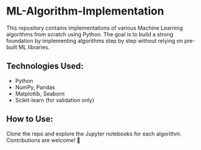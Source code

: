 # ML-Algorithm-Implementation
This repository contains implementations of various Machine Learning algorithms from scratch using Python. The goal is to build a strong foundation by implementing algorithms step by step without relying on pre-built ML libraries.

## Technologies Used:
- Python
- NumPy, Pandas
- Matplotlib, Seaborn
- Scikit-learn (for validation only)

## How to Use:
Clone the repo and explore the Jupyter notebooks for each algorithm. Contributions are welcome! 🚀
